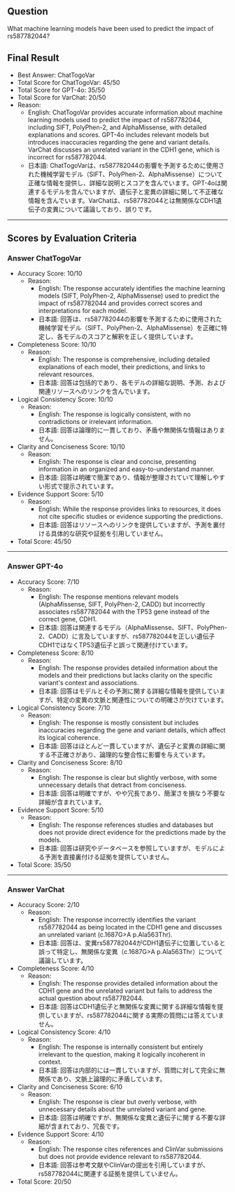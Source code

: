 ## Question

What machine learning models have been used to predict the impact of rs587782044?

## Final Result

- Best Answer: ChatTogoVar
- Total Score for ChatTogoVar: 45/50
- Total Score for GPT-4o: 35/50
- Total Score for VarChat: 20/50
- Reason:
  - English: ChatTogoVar provides accurate information about machine learning models used to predict the impact of rs587782044, including SIFT, PolyPhen-2, and AlphaMissense, with detailed explanations and scores. GPT-4o includes relevant models but introduces inaccuracies regarding the gene and variant details. VarChat discusses an unrelated variant in the CDH1 gene, which is incorrect for rs587782044.
  - 日本語: ChatTogoVarは、rs587782044の影響を予測するために使用された機械学習モデル（SIFT、PolyPhen-2、AlphaMissense）について正確な情報を提供し、詳細な説明とスコアを含んでいます。GPT-4oは関連するモデルを含んでいますが、遺伝子と変異の詳細に関して不正確な情報を含んでいます。VarChatは、rs587782044とは無関係なCDH1遺伝子の変異について議論しており、誤りです。

---

## Scores by Evaluation Criteria

### Answer ChatTogoVar
- Accuracy Score: 10/10
  - Reason: 
    - English: The response accurately identifies the machine learning models (SIFT, PolyPhen-2, AlphaMissense) used to predict the impact of rs587782044 and provides correct scores and interpretations for each model.
    - 日本語: 回答は、rs587782044の影響を予測するために使用された機械学習モデル（SIFT、PolyPhen-2、AlphaMissense）を正確に特定し、各モデルのスコアと解釈を正しく提供しています。
- Completeness Score: 10/10
  - Reason: 
    - English: The response is comprehensive, including detailed explanations of each model, their predictions, and links to relevant resources.
    - 日本語: 回答は包括的であり、各モデルの詳細な説明、予測、および関連リソースへのリンクを含んでいます。
- Logical Consistency Score: 10/10
  - Reason: 
    - English: The response is logically consistent, with no contradictions or irrelevant information.
    - 日本語: 回答は論理的に一貫しており、矛盾や無関係な情報はありません。
- Clarity and Conciseness Score: 10/10
  - Reason: 
    - English: The response is clear and concise, presenting information in an organized and easy-to-understand manner.
    - 日本語: 回答は明確で簡潔であり、情報が整理されていて理解しやすい形式で提示されています。
- Evidence Support Score: 5/10
  - Reason: 
    - English: While the response provides links to resources, it does not cite specific studies or evidence supporting the predictions.
    - 日本語: 回答はリソースへのリンクを提供していますが、予測を裏付ける具体的な研究や証拠を引用していません。
- Total Score: 45/50

---

### Answer GPT-4o
- Accuracy Score: 7/10
  - Reason: 
    - English: The response mentions relevant models (AlphaMissense, SIFT, PolyPhen-2, CADD) but incorrectly associates rs587782044 with the TP53 gene instead of the correct gene, CDH1.
    - 日本語: 回答は関連するモデル（AlphaMissense、SIFT、PolyPhen-2、CADD）に言及していますが、rs587782044を正しい遺伝子CDH1ではなくTP53遺伝子と誤って関連付けています。
- Completeness Score: 8/10
  - Reason: 
    - English: The response provides detailed information about the models and their predictions but lacks clarity on the specific variant's context and associations.
    - 日本語: 回答はモデルとその予測に関する詳細な情報を提供していますが、特定の変異の文脈と関連性についての明確さが欠けています。
- Logical Consistency Score: 7/10
  - Reason: 
    - English: The response is mostly consistent but includes inaccuracies regarding the gene and variant details, which affect its logical coherence.
    - 日本語: 回答はほとんど一貫していますが、遺伝子と変異の詳細に関する不正確さがあり、論理的な整合性に影響を与えています。
- Clarity and Conciseness Score: 8/10
  - Reason: 
    - English: The response is clear but slightly verbose, with some unnecessary details that detract from conciseness.
    - 日本語: 回答は明確ですが、やや冗長であり、簡潔さを損なう不要な詳細が含まれています。
- Evidence Support Score: 5/10
  - Reason: 
    - English: The response references studies and databases but does not provide direct evidence for the predictions made by the models.
    - 日本語: 回答は研究やデータベースを参照していますが、モデルによる予測を直接裏付ける証拠を提供していません。
- Total Score: 35/50

---

### Answer VarChat
- Accuracy Score: 2/10
  - Reason: 
    - English: The response incorrectly identifies the variant rs587782044 as being located in the CDH1 gene and discusses an unrelated variant (c.1687G>A p.Ala563Thr).
    - 日本語: 回答は、変異rs587782044がCDH1遺伝子に位置していると誤って特定し、無関係な変異（c.1687G>A p.Ala563Thr）について議論しています。
- Completeness Score: 4/10
  - Reason: 
    - English: The response provides detailed information about the CDH1 gene and the unrelated variant but fails to address the actual question about rs587782044.
    - 日本語: 回答はCDH1遺伝子と無関係な変異に関する詳細な情報を提供していますが、rs587782044に関する実際の質問には答えていません。
- Logical Consistency Score: 4/10
  - Reason: 
    - English: The response is internally consistent but entirely irrelevant to the question, making it logically incoherent in context.
    - 日本語: 回答は内部的には一貫していますが、質問に対して完全に無関係であり、文脈上論理的に矛盾しています。
- Clarity and Conciseness Score: 6/10
  - Reason: 
    - English: The response is clear but overly verbose, with unnecessary details about the unrelated variant and gene.
    - 日本語: 回答は明確ですが、無関係な変異と遺伝子に関する不要な詳細が含まれており、冗長です。
- Evidence Support Score: 4/10
  - Reason: 
    - English: The response cites references and ClinVar submissions but does not provide evidence relevant to rs587782044.
    - 日本語: 回答は参考文献やClinVarの提出を引用していますが、rs587782044に関連する証拠を提供していません。
- Total Score: 20/50